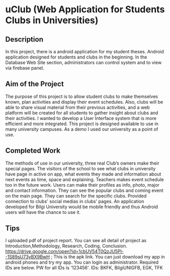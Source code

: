 # uClub (Web Application for Students Clubs in Universities)
## Description
In this project, there is a android application for my student theses.
Android application designed for students and clubs in the beginning.
In the Database Web Site section, administrators can control system and to view via firebase panel.
## Aim of the Project
The purpose of this project is to allow student clubs to make themselves known, plan activities and display their event schedules.
Also, clubs will be able to share visual material from their previous activities, and a web platform will be created for all students to gather insight about clubs and their activities.
I wanted to develop a User Interface system that is more efficient and more integrated.
This project is designed available to use in many university campuses.
As a demo I used our university as a point of use.
## Completed Work
The methods of use in our university, three real Club’s owners make their special pages.
The visitors of the school to see what clubs in university have page in active on app, what events they made and information about next events as time, space and explaining.
Teachers makes event schedule too in the future work.
Users can make their profiles as info, photo, major and contact information.
They can see the popular clubs and coming event on the main page.
They can search for the specific clubs.
Provided connection to clubs' social medias in clubs' pages.
An application developed for Bilgi University would be mobile friendly and thus Android users will have the chance to use it.
## Tips
I uploaded pdf of project report. You can see all detail of project as Introduction,Methodology, Research, Coding, Conclusion.
https://drive.google.com/open?id=1cbUV54T0QzJU5Pl--1S89sU73yBX9BwH ; This is the apk link. You can just download my app in android phones and try my app.
You can login as administrator. Required IDs are below. PW for all IDs is '123456'.
IDs: BKFK, BilgiUNIGFB, EGK, TFK


